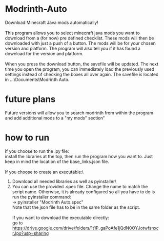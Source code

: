 # Modrinth-Auto
Download Minecraft Java mods automatically!\
\
This program allows you to select minecraft java mods you want to download from a (for now) pre defined checklist. These mods will then be downloaded with just a push of a button. The mods will be for your chosen version and platform. The program will also tell you if it has found a download for the version and platform.\
\
When you press the download button, the savefile will be updated. The next time you open the program, you can immediately load the previously used settings instead of checking the boxes all over again. The savefile is located in ...\Documents\Modrinth Auto\.

# future plans
Future versions will allow you to search modrinth from within the program and add additional mods to a "my mods" section"

# how to run
If you choose to run the .py file:\
install the libraries at the top, then run the program how you want to. Just keep in mind the location of the base_links.json file.\
\
If you choose to create an executable:\
1) Download all needed libraries as well as pyinstaller\
2) You can use the provided .spec file. Change the name to match the script name. Otherwise, it is already configured so all you have to do is run the pyinstaller command:\
-> pyinstaller "Modrinth Auto.spec"\
Note that the json file has to be in the same folder as the script.\
\
If you want to download the executable directly:\
go to https://drive.google.com/drive/folders/1t1P_gaPoAfe1jQdN0OYJotwfsnxcrJpo?usp=sharing
